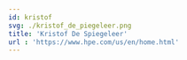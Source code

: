 ```yaml
---
id: kristof
svg: ./kristof_de_piegeleer.png
title: 'Kristof De Spiegeleer'
url : 'https://www.hpe.com/us/en/home.html'
---
```

